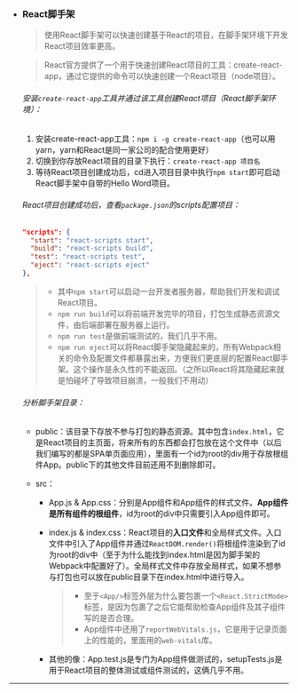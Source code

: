 - ### React脚手架

  > 使用React脚手架可以快速创建基于React的项目，在脚手架环境下开发React项目效率更高。

  > React官方提供了一个用于快速创建React项目的工具：create-react-app，通过它提供的命令可以快速创建一个React项目（node项目）。

  ###### 安装`create-react-app`工具并通过该工具创建React项目（React脚手架环境）：

  1. 安装create-react-app工具：`npm i -g create-react-app`（也可以用yarn，yarn和React是同一家公司的配合使用更好）
  2. 切换到你存放React项目的目录下执行：`create-react-app 项目名`
  3. 等待React项目创建成功后，cd进入项目目录中执行`npm start`即可启动React脚手架中自带的Hello Word项目。

  ###### React项目创建成功后，查看`package.json`的scripts配置项目：

  ```json
  "scripts": {
  	"start": "react-scripts start",
  	"build": "react-scripts build",
  	"test": "react-scripts test",
  	"eject": "react-scripts eject"
  },
  ```

  > - 其中`npm start`可以启动一台开发者服务器，帮助我们开发和调试React项目。
  > - `npm run build`可以将前端开发完毕的项目，打包生成静态资源文件，由后端部署在服务器上运行。
  > - `npm run test`是做前端测试的，我们几乎不用。
  > - `npm run eject`可以将React脚手架隐藏起来的，所有Webpack相关的命令及配置文件都暴露出来，方便我们更底层的配置React脚手架。这个操作是永久性的不能返回。（之所以React将其隐藏起来就是怕碰坏了导致项目崩溃，一般我们不用动）

  ###### 分析脚手架目录：

  - public：该目录下存放不参与打包的静态资源。其中包含`index.html`，它是React项目的主页面，将来所有的东西都会打包放在这个文件中（以后我们编写的都是SPA单页面应用），里面有一个id为root的div用于存放根组件App。public下的其他文件目前还用不到删除即可。

  - src：

    - App.js & App.css：分别是App组件和App组件的样式文件。**App组件是所有组件的根组件**，id为root的div中只需要引入App组件即可。

    - index.js & index.css：React项目的**入口文件**和全局样式文件。入口文件中引入了App组件并通过`ReactDOM.render()`将根组件渲染到了id为root的div中（至于为什么能找到index.html是因为脚手架的Webpack中配置好了）。全局样式文件中存放全局样式，如果不想参与打包也可以放在public目录下在index.html中进行导入。

      > - 至于`<App/>`标签外层为什么要包裹一个`<React.StrictMode>`标签，是因为包裹了之后它能帮助检查App组件及其子组件写的是否合理。
      > - App组件中还用了`reportWebVitals.js`，它是用于记录页面上的性能的，里面用的`web-vitals`库。

    - 其他的像：App.test.js是专门为App组件做测试的，setupTests.js是用于React项目的整体测试或组件测试的，这俩几乎不用。

------

